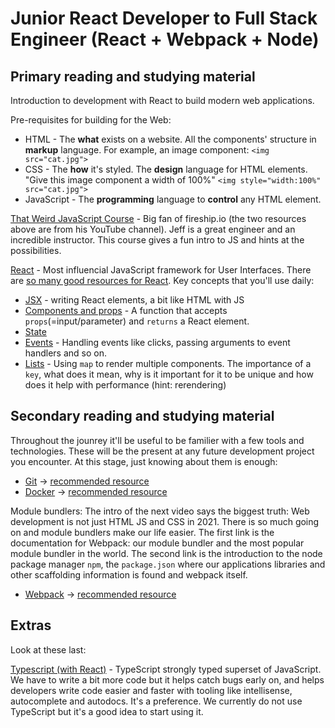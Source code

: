 # Junior React Developer to Full Stack Engineer (React + Webpack + Node)


## Primary reading and studying material


Introduction to development with React to build modern web applications.

Pre-requisites for building for the Web:

* HTML - The **what** exists on a website. All the components' structure in **markup** language. For example, an image component: ```<img src="cat.jpg">```
* CSS - The **how** it's styled. The **design** language for HTML elements. "Give this image component a width of 100%" ```<img style="width:100%" src="cat.jpg">```
* JavaScript - The **programming** language to **control** any HTML element.

[That Weird JavaScript Course](https://fireship.io/courses/javascript/) - Big fan of fireship.io (the two resources above are from his YouTube channel). Jeff is a great engineer and an incredible instructor. This course gives a fun intro to JS and hints at the possibilities.

[React](https://www.youtube.com/watch?v=Tn6-PIqc4UM) - Most influencial JavaScript framework for User Interfaces. There are [so many good resources for React](github.com/enaqx/awesome-react). Key concepts that you'll use daily:
  - [JSX](https://reactjs.org/docs/introducing-jsx.html) - writing React elements, a bit like HTML with JS
  - [Components and props](https://reactjs.org/docs/components-and-props.html) - A function that accepts `props`(=input/parameter) and `returns` a React element.
  - [State](https://reactjs.org/docs/state-and-lifecycle.html) 
  - [Events](https://reactjs.org/docs/handling-events.html) - Handling events like clicks, passing arguments to event handlers and so on.
  - [Lists](https://reactjs.org/docs/lists-and-keys.html) - Using `map` to render multiple components. The importance of a `key`, what does it mean, why is it important for it to be unique and how does it help with performance (hint: rerendering)
  

## Secondary reading and studying material

Throughout the jounrey it'll be useful to be familier with a few tools and technologies. These will be the present at any future development project you encounter. At this stage, just knowing about them is enough:

* [Git](https://git-scm.com/) → [recommended resource](https://www.youtube.com/watch?v=HkdAHXoRtos)
* [Docker](https://docker.com) → [recommended resource](https://www.youtube.com/watch?v=gAkwW2tuIqE)

Module bundlers: The intro of the next video says the biggest truth: Web development is not just HTML JS and CSS in 2021. There is so much going on and module bundlers make our life easier. The first link is the documentation for Webpack: our module bundler and the most popular module bundler in the world. The second link is the introduction to the node package manager `npm`, the `package.json` where our applications libraries and other scaffolding information is found and webpack itself. 

* [Webpack](https://webpack.js.org/) → [recommended resource](https://www.youtube.com/watch?v=5IG4UmULyoA)


## Extras

Look at these last:

[Typescript (with React)](https://www.youtube.com/watch?v=ydkQlJhodio) - TypeScript strongly typed superset of JavaScript. We have to write a bit more code but it helps catch bugs early on, and helps developers write code easier and faster with tooling like intellisense, autocomplete and autodocs. It's a preference. We currently do not use TypeScript but it's a good idea to start using it.


